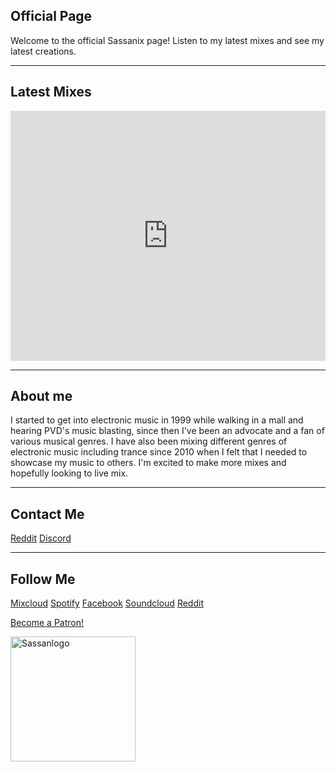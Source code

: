 ## Official Page

<div style="clear: both;">
  <div style="float: left; margin-right 1em;">
  </div>
  <div>
    <p>Welcome to the official Sassanix page! Listen to my latest mixes and see my latest creations.</p>
  </div>
</div>

---  

## Latest Mixes

<iframe width="100%" height="400" src="https://www.mixcloud.com/widget/iframe/?feed=%2FSassanix%2F" frameborder="0" ></iframe>

---  

## About me

I started to get into electronic music in 1999 while walking in a mall and hearing PVD's music blasting, since then I've been an advocate and a fan of various musical genres. I have also been mixing different genres of electronic music including trance since 2010 when I felt that I needed to showcase my music to others. I'm excited to make more mixes and hopefully looking to live mix.

---  

## Contact Me

[Reddit](https://www.reddit.com/message/compose/?to=Sassanix) [Discord](https://discordapp.com/users/Sassanix#0801/)

---  

## Follow Me

[Mixcloud](http://mixcloud.com) [Spotify](https://open.spotify.com/user/sassanix?si=AXINLMyWTvCfRKCKaWUxTw) [Facebook](http://facebook.com/sassanix) [Soundcloud](http://soundcloud.com/sassanix) [Reddit](http://reddit.com/r/sassanix)

<a href="https://www.patreon.com/bePatron?u=13950355" data-patreon-widget-type="become-patron-button">Become a Patron!</a><script async src="https://c6.patreon.com/becomePatronButton.bundle.js"></script>  

<img src="LS8Mx.gif" alt="Sassanlogo" style="width:200px;height:200px;">
